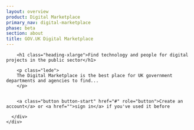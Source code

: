 ```yaml
---
layout: overview
product: Digital Marketplace
primary_nav: digital-marketplace
phase: beta
section: about
title: GOV.UK Digital Marketplace
---
```


<div class="product-style">
  <div id="content">
    <div class="grid-row">
      <div class="column-two-thirds">

        <h1 class="heading-xlarge">Find technology and people for digital projects in the public sector</h1>

        <p class="lede"> 
        The Digital Marketplace is the best place for UK government departments and agencies to find...
        </p>


        <a class="button button-start" href="#" role="button">Create an account</a> or <a href="">sign in</a> if you've used it before

      </div>
    </div>
  </div>
</div>

<main id="content" class="content" role="main">



</main>